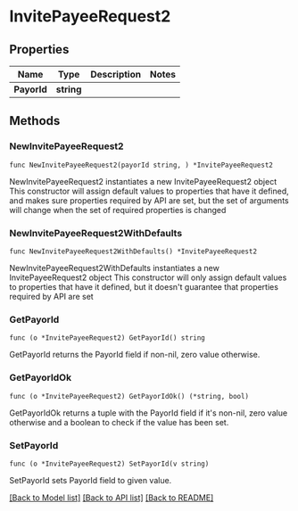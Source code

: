 # InvitePayeeRequest2

## Properties

Name | Type | Description | Notes
------------ | ------------- | ------------- | -------------
**PayorId** | **string** |  | 

## Methods

### NewInvitePayeeRequest2

`func NewInvitePayeeRequest2(payorId string, ) *InvitePayeeRequest2`

NewInvitePayeeRequest2 instantiates a new InvitePayeeRequest2 object
This constructor will assign default values to properties that have it defined,
and makes sure properties required by API are set, but the set of arguments
will change when the set of required properties is changed

### NewInvitePayeeRequest2WithDefaults

`func NewInvitePayeeRequest2WithDefaults() *InvitePayeeRequest2`

NewInvitePayeeRequest2WithDefaults instantiates a new InvitePayeeRequest2 object
This constructor will only assign default values to properties that have it defined,
but it doesn't guarantee that properties required by API are set

### GetPayorId

`func (o *InvitePayeeRequest2) GetPayorId() string`

GetPayorId returns the PayorId field if non-nil, zero value otherwise.

### GetPayorIdOk

`func (o *InvitePayeeRequest2) GetPayorIdOk() (*string, bool)`

GetPayorIdOk returns a tuple with the PayorId field if it's non-nil, zero value otherwise
and a boolean to check if the value has been set.

### SetPayorId

`func (o *InvitePayeeRequest2) SetPayorId(v string)`

SetPayorId sets PayorId field to given value.



[[Back to Model list]](../README.md#documentation-for-models) [[Back to API list]](../README.md#documentation-for-api-endpoints) [[Back to README]](../README.md)


